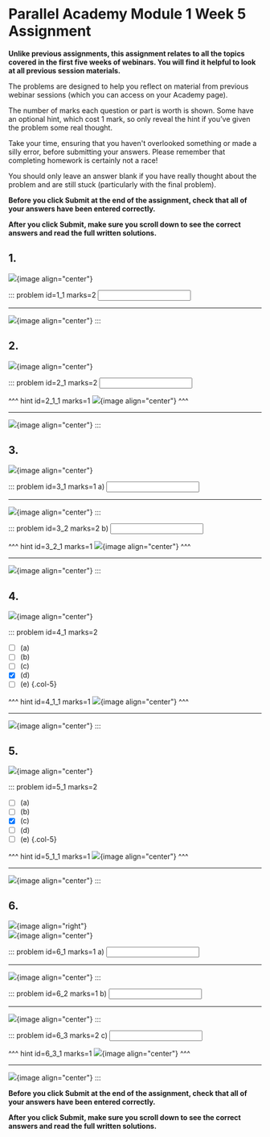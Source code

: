 # Parallel Academy Module 1 Week 5 Assignment

**Unlike previous assignments, this assignment relates to all the topics covered in the first five weeks of webinars. You will find it helpful to look at all previous session materials.**  

The problems are designed to help you reflect on material from previous webinar sessions (which you can access on your Academy page).  

The number of marks each question or part is worth is shown. Some have an optional hint, which cost 1 mark, so only reveal the hint if you’ve given the problem some real thought.   

Take your time, ensuring that you haven't overlooked something or made a silly error, before submitting your answers. Please remember that completing homework is certainly not a race!  

You should only leave an answer blank if you have really thought about the problem and are still stuck (particularly with the final problem).  

**Before you click Submit at the end of the assignment, check that all of your answers have been entered correctly.** 
  
**After you click Submit, make sure you scroll down to see the correct answers and read the full written solutions.** 

## 1.	
![](/resources/academy-1-week-7/q1.png){image align="center"}  

::: problem id=1_1 marks=2
<input type="number" solution="1024"/>  

---

![](/resources/academy-1-week-7/s1.png){image align="center"}
:::  


## 2.
![](/resources/academy-1-week-7/q2.png){image align="center"}  

::: problem id=2_1 marks=2
<input type="number" solution="12"/>  

^^^ hint id=2_1_1 marks=1
![](/resources/academy-1-week-7/h2.png){image align="center"} 
^^^ 

---

![](/resources/academy-1-week-7/s2.png){image align="center"}
:::  


## 3.
![](/resources/academy-1-week-7/q3.png){image align="center"}   

::: problem id=3_1 marks=1
a) <input type="number" solution="174"/>  

---

![](/resources/academy-1-week-7/s3a.png){image align="center"}
:::  

::: problem id=3_2 marks=2
b) <input type="number" solution="11"/>  

^^^ hint id=3_2_1 marks=1
![](/resources/academy-1-week-7/h3b.png){image align="center"} 
^^^  

---

![](/resources/academy-1-week-7/s3b.png){image align="center"}
::: 


## 4.
![](/resources/academy-1-week-7/q4.png){image align="center"}  

::: problem id=4_1 marks=2

* [ ] (a)
* [ ] (b)
* [ ] (c)
* [x] (d)
* [ ] (e)
{.col-5}

^^^ hint id=4_1_1 marks=1
![](/resources/academy-1-week-7/h4.png){image align="center"} 
^^^  

---

![](/resources/academy-1-week-7/s4.png){image align="center"}
::: 


## 5.
![](/resources/academy-1-week-7/q5.png){image align="center"}  

::: problem id=5_1 marks=2

* [ ] (a)
* [ ] (b)
* [x] (c)
* [ ] (d)
* [ ] (e)
{.col-5}

^^^ hint id=5_1_1 marks=1
![](/resources/academy-1-week-7/h5.png){image align="center"} 
^^^  

---

![](/resources/academy-1-week-7/s5.png){image align="center"}
::: 


## 6.
![](/resources/academy-4-week-2/4-skull.png){image align="right"}  
![](/resources/academy-1-week-7/q6.png){image align="center"}  
 
::: problem id=6_1 marks=1
a) <input type="number" solution="120"/>  

---

![](/resources/academy-1-week-7/s6a.png){image align="center"}
:::  

::: problem id=6_2 marks=1
b) <input type="number" solution="2"/>  

---

![](/resources/academy-1-week-7/s6b.png){image align="center"}
::: 

::: problem id=6_3 marks=2
c) <input type="number" solution="72"/>  

^^^ hint id=6_3_1 marks=1
![](/resources/academy-1-week-7/h6c.png){image align="center"} 
^^^ 

---

![](/resources/academy-1-week-7/s6c.png){image align="center"}
::: 

**Before you click Submit at the end of the assignment, check that all of your answers have been entered correctly.** 
  
**After you click Submit, make sure you scroll down to see the correct answers and read the full written solutions.**  